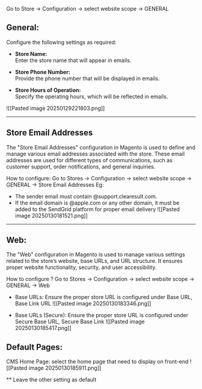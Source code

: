 Go to Store -> Configuration -> select website scope -> GENERAL
## General:
Configure the following settings as required:

- **Store Name:**  
    Enter the store name that will appear in emails.
    
- **Store Phone Number:**  
    Provide the phone number that will be displayed in emails.
    
- **Store Hours of Operation:**  
    Specify the operating hours, which will be reflected in emails.
 
![[Pasted image 20250129221803.png]]

---
## Store Email Addresses
The "Store Email Addresses" configuration in Magento is used to define and manage various email addresses associated with the store. These email addresses are used for different types of communications, such as customer support, order notifications, and general inquiries.

How to configure:
Go to Stores -> Configuration -> select website scope -> GENERAL -> Store Email Addresses
Eg:
- The sender email must contain @support.clearesult.com.
- If the email domain is @apple.com or any other domain, it must be added to the SendGrid platform for proper email delivery
	![[Pasted image 20250130181521.png]]

---
## Web:
 The "Web" configuration in Magento is used to manage various settings related to the store’s website, base URLs, and URL structure. It ensures proper website functionality, security, and user accessibility.
 
 How to configure ?
 Go to Stores -> Configuration -> select website scope -> GENERAL -> Web
 - Base URLs:
	 Ensure the proper store URL is configured under Base URL, Base Link URL
	 ![[Pasted image 20250130183346.png]]
 
  - Base URLs (Secure):
	   Ensure the proper store URL is configured under Secure Base URL, Secure Base Link 
	   ![[Pasted image 20250130185417.png]]
## Default Pages:
CMS Home Page: select the home page that need to display on front-end
![[Pasted image 20250130185911.png]]

** Leave the other setting as default